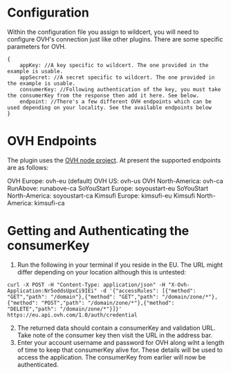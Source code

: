 Configuration
==============
Within the configuration file you assign to wildcert, you will need to configure OVH's connection just like other plugins. There are some specific parameters for OVH.
```
{
    appKey: //A key specific to wildcert. The one provided in the example is usable.
    appSecret: //A secret specific to wildcert. The one provided in the example is usable.
    consumerKey: //Following authentication of the key, you must take the consumerKey from the response then add it here. See below.
    endpoint: //There's a few different OVH endpoints which can be used depending on your locality. See the available endpoints below
}
```
OVH Endpoints
==============
The plugin uses the [OVH node project](https://github.com/ovh/node-ovh). At present the supported endpoints are as follows:

OVH Europe: ovh-eu (default)
OVH US: ovh-us
OVH North-America: ovh-ca
RunAbove: runabove-ca
SoYouStart Europe: soyoustart-eu
SoYouStart North-America: soyoustart-ca
Kimsufi Europe: kimsufi-eu
Kimsufi North-America: kimsufi-ca

Getting and Authenticating the consumerKey
==============
1. Run the following in your terminal if you reside in the EU. The URL might differ depending on your location although this is untested:
```
curl -X POST -H "Content-Type: application/json" -H "X-Ovh-Application:Nr5oddsUpxCi9IEi" -d '{"accessRules": [{"method": "GET","path": "/domain"},{"method": "GET","path": "/domain/zone/*"},{"method": "POST","path": "/domain/zone/*"},{"method": "DELETE","path": "/domain/zone/*"}]}' https://eu.api.ovh.com/1.0/auth/credential
```
2. The returned data should contain a consumerKey and validation URL. Take note of the consumer key then visit the URL in the address bar.
3. Enter your account username and password for OVH along wiht a length of time to keep that consumerKey alive for. These details will be used to access the application. The consumerKey from earlier will now be authenticated.